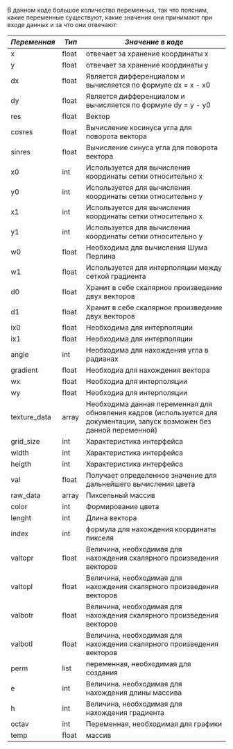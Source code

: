В данном коде большое количество переменных, так что поясним, какие переменные существуют, какие значения они принимают при входе данных и за что они отвечают:

|*Переменная*|*Тип*|*Значение в коде*|
|---|---|---|
|x|float|отвечает за хранение координаты x|
|y|float|отвечает за хранение координаты y|
|dx|float|Является дифференциалом и вычисляется по формуле dx = x - x0|
|dy|float|Является дифференциалом и вычисляется по формуле dy = y - y0|
|res|float|Вектор|
|cosres|float|Вычисление косинуса угла для поворота вектора|
|sinres|float|Вычисление синуса угла для поворота вектора|
|x0|int|Используется для вычисления координаты сетки относительно x|
|y0|int|Используется для вычисления координаты сетки относительно y|
|x1|int|Используется для вычисления координаты сетки относительно x|
|y1|int|Используется для вычисления координаты сетки относительно y|
|w0|float|Необходима для вычисления Шума Перлина|
|w1|float|Используется для интерполяции между сеткой градиента|
|d0|float|Хранит в себе скалярное произведение двух векторов|
|d1|float|Хранит в себе скалярное произведение двух векторов|
|ix0|float|Необходима для интерполяции|
|ix1|float|Необходима для интерполяции|
|angle|int|Необходима для нахождения угла в радианах|
|gradient|float|Необходиа для нахождения вектора|
|wx|float|Необходиа для интерполяции|
|wy|float|Необходиа для интерполяции|
|texture_data|array|Необходима данная переменная для обновления кадров (используется для документации, запуск возможен без данной переменной)|
|grid_size|int|Характеристика интерфейса|
|width|int|Характеристика интерфейса|
|heigth|int|Характеристика интерфейса|
|val|float|Получает определенное значение для дальнейшего вычисления цвета|
|raw_data|array|Пиксельный массив|
|color|int|Формирование цвета|
|lenght|int|Длина вектора|
|index|int|формула для нахождения координаты пикселя|
|valtopr|float|Величина, необходимая для нахождения скалярного произведения векторов|
|valtopl|float|Величина, необходимая для нахождения скалярного произведения векторов|
|valbotr|float|Величина, необходимая для нахождения скалярного произведения векторов|
|valbotl|float|Величина, необходимая для нахождения скалярного произведения векторов|
|perm|list|переменная, необходимая для создания|
|e|int|Величина. необходимая для нахождения длины массива|
|h|int|Величина, необходимая для нахождения градиента|
|octav|int|Переменная, необходимая для графики|
|temp|float|массив|

